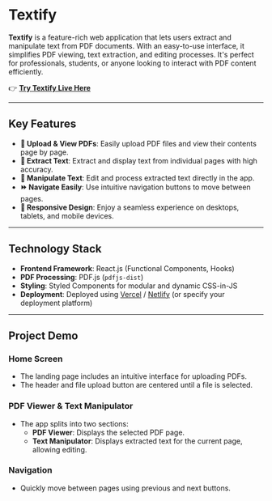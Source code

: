 # Textify

**Textify** is a feature-rich web application that lets users extract and manipulate text from PDF documents. With an easy-to-use interface, it simplifies PDF viewing, text extraction, and editing processes. It's perfect for professionals, students, or anyone looking to interact with PDF content efficiently.

👉 **[Try Textify Live Here](https://your-deployment-link.com)**

---

## Key Features

- **📄 Upload & View PDFs**: Easily upload PDF files and view their contents page by page.
- **📝 Extract Text**: Extract and display text from individual pages with high accuracy.
- **🔄 Manipulate Text**: Edit and process extracted text directly in the app.
- **⏩ Navigate Easily**: Use intuitive navigation buttons to move between pages.
- **🎨 Responsive Design**: Enjoy a seamless experience on desktops, tablets, and mobile devices.

---

## Technology Stack

- **Frontend Framework**: React.js (Functional Components, Hooks)
- **PDF Processing**: PDF.js (`pdfjs-dist`)
- **Styling**: Styled Components for modular and dynamic CSS-in-JS
- **Deployment**: Deployed using [Vercel](https://vercel.com/) / [Netlify](https://www.netlify.com/) (or specify your deployment platform)

---

## Project Demo

### Home Screen
- The landing page includes an intuitive interface for uploading PDFs.
- The header and file upload button are centered until a file is selected.

### PDF Viewer & Text Manipulator
- The app splits into two sections:
  - **PDF Viewer**: Displays the selected PDF page.
  - **Text Manipulator**: Displays extracted text for the current page, allowing editing.

### Navigation
- Quickly move between pages using previous and next buttons.


